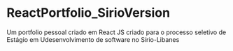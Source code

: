 # ReactPortfolio_SirioVersion
Um portfolio pessoal criado em React JS criado para o processo seletivo de Estágio em Udesenvolvimento de software no Sírio-Libanes
